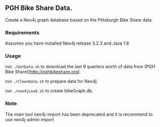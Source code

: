 ## PGH Bike Share Data.

Create a Neo4j graph database based on the Pittsburgh Bike Share data.  

### Requirements

Assumes you have installed Neo4j release 3.2.3 and Java 1.8

### Usage

run `./GetData.sh` to download the last 9 quarters worth of data from (PGH Bike Share)[http://pghbikeshare.org].

run `./CleanData.sh` to prepare data for Neo4j.

run `./neo4jLoad.sh` to create bikeGraph.db.

### Note

The main tool neo4j-import has been deprecated and it is recommend to use neo4j-admin import
